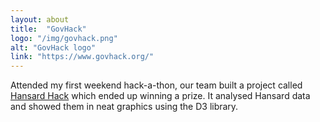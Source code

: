 ```yaml
---
layout: about
title:  "GovHack"
logo: "/img/govhack.png"
alt: "GovHack logo"
link: "https://www.govhack.org/"
---
```


Attended my first weekend hack-a-thon, our team built a project called [Hansard Hack](/portfolio/#govhack2013) which ended up winning a prize. It analysed Hansard data and showed them in neat graphics using the D3 library.
